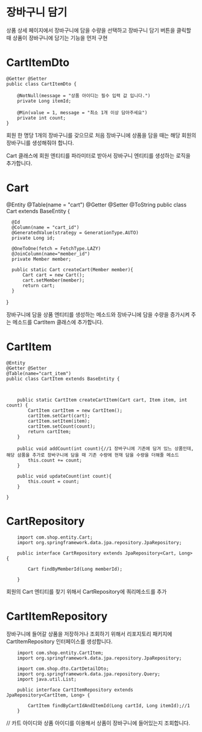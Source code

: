 장바구니 담기
====

상품 상세 페이지에서 장바구니에 담을 수량을 선택하고 장바구니 담기 버튼을 클릭할 때 상품이 장바구니에 담기는 기능을 먼저 구현

CartItemDto
===

    @Getter @Setter
    public class CartItemDto {

        @NotNull(message = "상품 아이디는 필수 입력 값 입니다.")
        private Long itemId;

        @Min(value = 1, message = "최소 1개 이상 담아주세요")
        private int count;
    }

회원 한 명당 1개의 장바구니를 갖으므로 처음 장바구니에 상품을 담을 때는 해당 회원의 장바구니를 생성해줘야 합니다.

Cart 클래스에 회원 엔티티를 파라미터로 받아서 장바구니 엔티티를 생성하는 로직을 추가합니다.

Cart
===

  @Entity
  @Table(name = "cart")
  @Getter @Setter
  @ToString
  public class Cart extends BaseEntity {

      @Id
      @Column(name = "cart_id")
      @GeneratedValue(strategy = GenerationType.AUTO)
      private Long id;

      @OneToOne(fetch = FetchType.LAZY)
      @JoinColumn(name="member_id")
      private Member member;

      public static Cart createCart(Member member){
          Cart cart = new Cart();
          cart.setMember(member);
          return cart;
      }

  }

장바구니에 담을 상품 엔티티를 생성하는 메소드와 장바구니에 담을 수량을 증가시켜 주는 메소드를 CartItem 클래스에 추가합니다.

CartItem
===

    @Entity
    @Getter @Setter
    @Table(name="cart_item")
    public class CartItem extends BaseEntity {



        public static CartItem createCartItem(Cart cart, Item item, int count) {
            CartItem cartItem = new CartItem();
            cartItem.setCart(cart);
            cartItem.setItem(item);
            cartItem.setCount(count);
            return cartItem;
        }

        public void addCount(int count){//1 장바구니에 기존에 담겨 있느 상품인데, 해당 삼품을 추가로 장바구니에 담을 때 기존 수량에 현재 담을 수량을 더해줄 메소드
            this.count += count;
        }

        public void updateCount(int count){
            this.count = count;
        }

    }

CartRepository
===

        import com.shop.entity.Cart;
        import org.springframework.data.jpa.repository.JpaRepository;

        public interface CartRepository extends JpaRepository<Cart, Long> {

            Cart findByMemberId(Long memberId);

        }

회원의 Cart 엔티티를 찾기 위해서 CartRepository에 쿼리메소드를 추가

CartItemRepository
===

장바구니에 들어갈 상품을 저장하거나 조회하기 위해서 리포지토리 패키지에 CartItemRepository 인터페이스를 생성합니다.

        import com.shop.entity.CartItem;
        import org.springframework.data.jpa.repository.JpaRepository;

        import com.shop.dto.CartDetailDto;
        import org.springframework.data.jpa.repository.Query;
        import java.util.List;

        public interface CartItemRepository extends JpaRepository<CartItem, Long> {

            CartItem findByCartIdAndItemId(Long cartId, Long itemId);//1
        }

// 카트 아이디와 상품 아이디를 이용해서 상품이 장바구니에 들어있는지 조회합니다.
